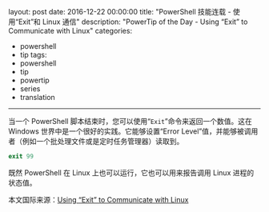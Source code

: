 layout: post
date: 2016-12-22 00:00:00
title: "PowerShell 技能连载 - 使用“Exit”和 Linux 通信"
description: "PowerTip of the Day - Using “Exit” to Communicate with Linux"
categories:
- powershell
- tip
tags:
- powershell
- tip
- powertip
- series
- translation
---
当一个 PowerShell 脚本结束时，您可以使用“`Exit`”命令来返回一个数值。这在 Windows 世界中是一个很好的实践。它能够设置“Error Level”值，并能够被调用者（例如一个批处理文件或是定时任务管理器）读取到。

```powershell
exit 99    
```
既然 PowerShell 在 Linux 上也可以运行，它也可以用来报告调用 Linux 进程的状态值。

<!--more-->
本文国际来源：[Using “Exit” to Communicate with Linux](http://community.idera.com/powershell/powertips/b/tips/posts/using-exit-to-communicate-with-linux)
